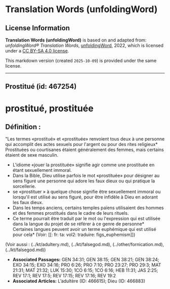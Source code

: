 # Translation Words (unfoldingWord)

## License Information

**Translation Words (unfoldingWord)** is based on and adapted from: _unfoldingWord® Translation Words_, [unfoldingWord](https://unfoldingword.org/utw), 2022, which is licensed under a [CC BY-SA 4.0 license](https://creativecommons.org/licenses/by-sa/4.0/legalcode.en).

This markdown version (created `2025-10-09`) is provided under the same license.



--------------------------------

## Prostitué (id: 467254)

prostitué, prostituée
=====================

Définition :
------------

"Les termes «prostitué» et «prostituée» renvoient tous deux à une personne qui accomplit des actes sexuels pour l'argent ou pour des rites religieux\* Prostituées ou courtisanes étaient généralement des femmes, mais certains étaient de sexe masculin.

* L'idiome «jouer la prostituée» signifie agir comme une prostituée en étant sexuellement immoral.
* Dans la Bible, Dieu utilise parfois le mot «prostituée» pour désigner au sens figuré une personne qui adore les faux dieux ou qui pratique la sorcellerie.
* se «prostituer » à quelque chose signifie être sexuellement immoral ou lorsqu'il est utilisé au sens figuré, pour être infidèle à Dieu en adorant les faux dieux.
* Dans les temps anciens, certains temples païens utilisaient des hommes et des femmes prostitués dans le cadre de leurs rituels.
* Ce terme pourrait être traduit par le mot ou l'expression qui est utilisée dans la langue du projet de se référer à ce genre de personne\* Certaines langues peuvent avoir un terme euphémique qui est utilisé pour cela\* (Voir: \[\[: fr: ta: vol2: traduire: figs\_euphemism]])

(Voir aussi : (../kt/adultery.md), (../kt/falsegod.md), (../other/fornication.md), (../kt/falsegod.md))

* **Associated Passages:** GEN 34:31; GEN 38:15; GEN 38:21; GEN 38:24; EXO 34:15; EXO 34:16; PRO 6:26; PRO 7:10; PRO 23:27; PRO 29:3; MAT 21:31; MAT 21:32; LUK 15:30; 1CO 6:15; 1CO 6:16; HEB 11:31; JAS 2:25; REV 17:1; REV 17:5; REV 17:15; REV 17:16; REV 19:2
* **Associated Articles:** L’adultère (ID: 466615); Dieu (ID: 466883)

